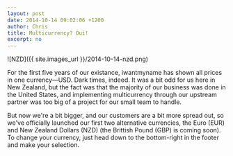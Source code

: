 ```yaml
---
layout: post
date: 2014-10-14 09:02:06 +1200
author: Chris
title: Multicurrency? Oui!
excerpt: no
---
```


![NZD]({{ site.images_url }}/2014-10-14-nzd.png)

For the first five years of our existance, iwantmyname has shown all prices in one currency—USD. Dark times, indeed. It was a bit odd for us here in New Zealand, but the fact was that the majority of our business was done in the United States, and implementing multicurrency through our upstream partner was too big of a project for our small team to handle. 

But now we're a bit bigger, and our customers are a bit more spread out, so we've officially launched our first two alternative currencies, the Euro (EUR) and New Zealand Dollars (NZD) (the Brittish Pound (GBP) is coming soon). To change your currency, just head down to the bottom-right in the footer and make your selection.


